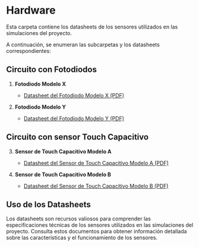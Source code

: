 # Hardware

Esta carpeta contiene los datasheets de los sensores utilizados en las simulaciones del proyecto. 

A continuación, se enumeran las subcarpetas y los datasheets correspondientes:

## Circuito con Fotodiodos

1. **Fotodiodo Modelo X**
   - [Datasheet del Fotodiodo Modelo X (PDF)](enlace-al-datasheet-fotodiodo-modelo-x.pdf)

2. **Fotodiodo Modelo Y**
   - [Datasheet del Fotodiodo Modelo Y (PDF)](enlace-al-datasheet-fotodiodo-modelo-y.pdf)
  
## Circuito con sensor Touch Capacitivo

3. **Sensor de Touch Capacitivo Modelo A**
   - [Datasheet del Sensor de Touch Capacitivo Modelo A (PDF)](enlace-al-datasheet-touch-capacitivo-modelo-a.pdf)

4. **Sensor de Touch Capacitivo Modelo B**
   - [Datasheet del Sensor de Touch Capacitivo Modelo B (PDF)](enlace-al-datasheet-touch-capacitivo-modelo-b.pdf)

## Uso de los Datasheets

Los datasheets son recursos valiosos para comprender las especificaciones técnicas de los sensores utilizados en las simulaciones del proyecto. Consulta estos documentos para obtener información detallada sobre las características y el funcionamiento de los sensores.






